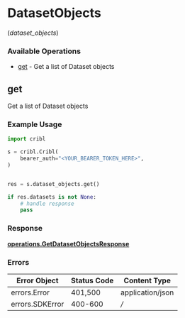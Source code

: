 # DatasetObjects
(*dataset_objects*)

### Available Operations

* [get](#get) - Get a list of Dataset objects

## get

Get a list of Dataset objects

### Example Usage

```python
import cribl

s = cribl.Cribl(
    bearer_auth="<YOUR_BEARER_TOKEN_HERE>",
)


res = s.dataset_objects.get()

if res.datasets is not None:
    # handle response
    pass
```


### Response

**[operations.GetDatasetObjectsResponse](../../models/operations/getdatasetobjectsresponse.md)**
### Errors

| Error Object     | Status Code      | Content Type     |
| ---------------- | ---------------- | ---------------- |
| errors.Error     | 401,500          | application/json |
| errors.SDKError  | 400-600          | */*              |
